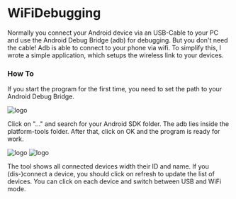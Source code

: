 # WiFiDebugging
Normally you connect your Android device via an USB-Cable to your PC and use the Android Debug Bridge (adb) for debugging. But you don't need the cable! Adb is able to connect to your phone via wifi. 
To simplify this, I wrote a simple application, which setups the wireless link to your devices.

### How To
If you start the program for the first time, you need to set the path to your Android Debug Bridge.

![logo](http://infectedbytes.com/sites/default/files/pictures/tutorials/android/wifiadb/init.png)

Click on "..." and search for your Android SDK folder. The adb lies inside the platform-tools folder. After that, click on OK and the program is ready for work.

![logo](http://infectedbytes.com/sites/default/files/pictures/tutorials/android/wifiadb/tool.png)
![logo](http://infectedbytes.com/sites/default/files/pictures/tutorials/android/wifiadb/tool2.png)

The tool shows all connected devices width their ID and name. If you (dis-)connect a device, you should click on refresh to update the list of devices.
You can click on each device and switch between USB and WiFi mode.

